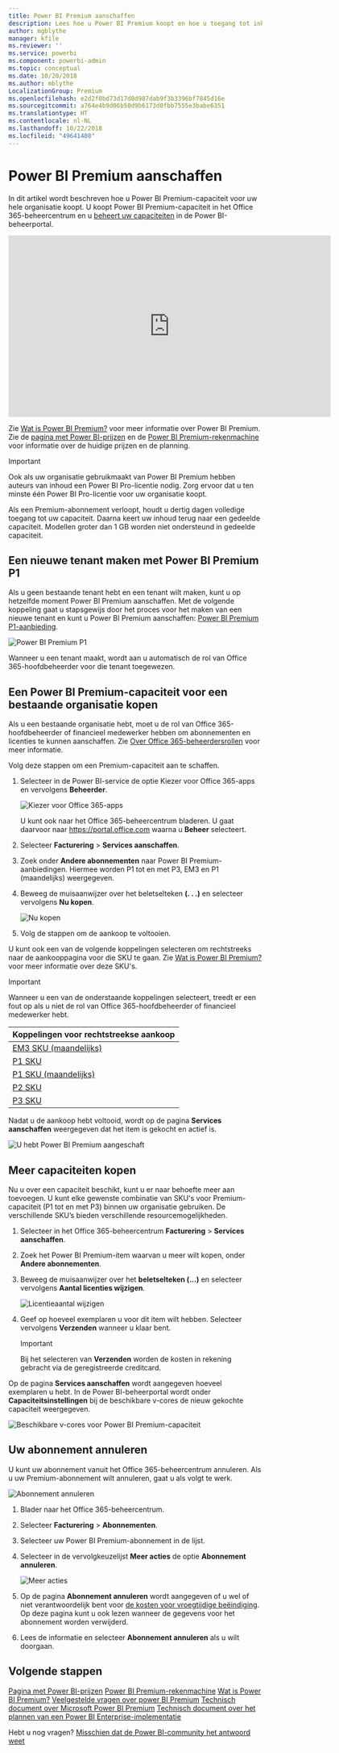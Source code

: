 ```yaml
---
title: Power BI Premium aanschaffen
description: Lees hoe u Power BI Premium koopt en hoe u toegang tot inhoud voor uw hele organisatie inschakelt.
author: mgblythe
manager: kfile
ms.reviewer: ''
ms.service: powerbi
ms.component: powerbi-admin
ms.topic: conceptual
ms.date: 10/20/2018
ms.author: mblythe
LocalizationGroup: Premium
ms.openlocfilehash: e2d2f0bd73d17d8d987dab9f3b3396bf7845d16e
ms.sourcegitcommit: a764e4b9d06b50d9b6173d0fbb7555e3babe6351
ms.translationtype: HT
ms.contentlocale: nl-NL
ms.lasthandoff: 10/22/2018
ms.locfileid: "49641408"
---
```

# <a name="how-to-purchase-power-bi-premium"></a>Power BI Premium aanschaffen

In dit artikel wordt beschreven hoe u Power BI Premium-capaciteit voor uw hele organisatie koopt. U koopt Power BI Premium-capaciteit in het Office 365-beheercentrum en u [beheert uw capaciteiten](service-admin-premium-manage.md) in de Power BI-beheerportal.

<iframe width="640" height="360" src="https://www.youtube.com/embed/NkvYs5Qp4iA?rel=0&amp;showinfo=0" frameborder="0" allowfullscreen></iframe>

Zie [Wat is Power BI Premium?](service-premium.md) voor meer informatie over Power BI Premium. Zie de [pagina met Power BI-prijzen](https://powerbi.microsoft.com/pricing/) en de [Power BI Premium-rekenmachine](https://powerbi.microsoft.com/calculator/) voor informatie over de huidige prijzen en de planning.

> [!IMPORTANT]
> Ook als uw organisatie gebruikmaakt van Power BI Premium hebben auteurs van inhoud een Power BI Pro-licentie nodig. Zorg ervoor dat u ten minste één Power BI Pro-licentie voor uw organisatie koopt.
>
>Als een Premium-abonnement verloopt, houdt u dertig dagen volledige toegang tot uw capaciteit. Daarna keert uw inhoud terug naar een gedeelde capaciteit. Modellen groter dan 1 GB worden niet ondersteund in gedeelde capaciteit.

## <a name="create-a-new-tenant-with-power-bi-premium-p1"></a>Een nieuwe tenant maken met Power BI Premium P1

Als u geen bestaande tenant hebt en een tenant wilt maken, kunt u op hetzelfde moment Power BI Premium aanschaffen. Met de volgende koppeling gaat u stapsgewijs door het proces voor het maken van een nieuwe tenant en kunt u Power BI Premium aanschaffen: [Power BI Premium P1-aanbieding](https://signup.microsoft.com/Signup?OfferId=b3ec5615-cc11-48de-967d-8d79f7cb0af1).

![Power BI Premium P1](media/service-admin-premium-purchase/premium-purchase-with-tenant.png)

Wanneer u een tenant maakt, wordt aan u automatisch de rol van Office 365-hoofdbeheerder voor die tenant toegewezen.

## <a name="purchase-a-power-bi-premium-capacity-for-an-existing-organization"></a>Een Power BI Premium-capaciteit voor een bestaande organisatie kopen

Als u een bestaande organisatie hebt, moet u de rol van Office 365-hoofdbeheerder of financieel medewerker hebben om abonnementen en licenties te kunnen aanschaffen. Zie [Over Office 365-beheerdersrollen](https://support.office.com/article/About-Office-365-admin-roles-da585eea-f576-4f55-a1e0-87090b6aaa9d) voor meer informatie.

Volg deze stappen om een Premium-capaciteit aan te schaffen.

1. Selecteer in de Power BI-service de optie Kiezer voor Office 365-apps en vervolgens **Beheerder**.

    ![Kiezer voor Office 365-apps](media/service-admin-premium-purchase/o365-app-picker.png)

    U kunt ook naar het Office 365-beheercentrum bladeren. U gaat daarvoor naar https://portal.office.com waarna u **Beheer** selecteert.

1. Selecteer **Facturering** > **Services aanschaffen**.

1. Zoek onder **Andere abonnementen** naar Power BI Premium-aanbiedingen. Hiermee worden P1 tot en met P3, EM3 en P1 (maandelijks) weergegeven.

1. Beweeg de muisaanwijzer over het beletselteken **(. . .)** en selecteer vervolgens **Nu kopen**.

    ![Nu kopen](media/service-admin-premium-purchase/premium-purchase.png)

1. Volg de stappen om de aankoop te voltooien.

U kunt ook een van de volgende koppelingen selecteren om rechtstreeks naar de aankooppagina voor die SKU te gaan. Zie [Wat is Power BI Premium?](service-premium.md#premiumskus) voor meer informatie over deze SKU's.

> [!IMPORTANT]
> Wanneer u een van de onderstaande koppelingen selecteert, treedt er een fout op als u niet de rol van Office 365-hoofdbeheerder of financieel medewerker hebt.

| Koppelingen voor rechtstreekse aankoop |
| --- |
| [EM3 SKU (maandelijks)](https://portal.office.com/commerce/completeorder.aspx?OfferId=4004702D-749C-4F74-BF47-3048F1833780&adminportal=1) |
| [P1 SKU](https://portal.office.com/commerce/completeorder.aspx?OfferId=b3ec5615-cc11-48de-967d-8d79f7cb0af1&adminportal=1) |
| [P1 SKU (maandelijks)](https://portal.office.com/commerce/completeorder.aspx?OfferId=E4C8EDD3-74A1-4D42-A738-C647972FBE81&adminportal=1) |
| [P2 SKU](https://portal.office.com/commerce/completeorder.aspx?OfferId=062F2AA7-B4BC-4B0E-980F-2072102D8605&adminportal=1) |
| [P3 SKU](https://portal.office.com/commerce/completeorder.aspx?OfferId=40c7d673-375c-42a1-84ca-f993a524fed0&adminportal=1) |

Nadat u de aankoop hebt voltooid, wordt op de pagina **Services aanschaffen** weergegeven dat het item is gekocht en actief is.

![U hebt Power BI Premium aangeschaft](media/service-admin-premium-purchase/premium-purchased.png)

## <a name="purchase-additional-capacities"></a>Meer capaciteiten kopen

Nu u over een capaciteit beschikt, kunt u er naar behoefte meer aan toevoegen. U kunt elke gewenste combinatie van SKU's voor Premium-capaciteit (P1 tot en met P3) binnen uw organisatie gebruiken. De verschillende SKU’s bieden verschillende resourcemogelijkheden.

1. Selecteer in het Office 365-beheercentrum **Facturering** > **Services aanschaffen**.

1. Zoek het Power BI Premium-item waarvan u meer wilt kopen, onder **Andere abonnementen**.

1. Beweeg de muisaanwijzer over het **beletselteken (...)** en selecteer vervolgens **Aantal licenties wijzigen**.

    ![Licentieaantal wijzigen](media/service-admin-premium-purchase/premium-purchase-more.png)

1. Geef op hoeveel exemplaren u voor dit item wilt hebben. Selecteer vervolgens **Verzenden** wanneer u klaar bent.

   > [!IMPORTANT]
   > Bij het selecteren van **Verzenden** worden de kosten in rekening gebracht via de geregistreerde creditcard.

Op de pagina **Services aanschaffen** wordt aangegeven hoeveel exemplaren u hebt. In de Power BI-beheerportal wordt onder **Capaciteitsinstellingen** bij de beschikbare v-cores de nieuw gekochte capaciteit weergegeven.

![Beschikbare v-cores voor Power BI Premium-capaciteit](media/service-admin-premium-purchase/premium-capacities.png)

## <a name="cancel-your-subscription"></a>Uw abonnement annuleren

U kunt uw abonnement vanuit het Office 365-beheercentrum annuleren. Als u uw Premium-abonnement wilt annuleren, gaat u als volgt te werk.

![Abonnement annuleren](media/service-admin-premium-purchase/premium-cancel-subscription.png)

1. Blader naar het Office 365-beheercentrum.

1. Selecteer **Facturering** > **Abonnementen**.

1. Selecteer uw Power BI Premium-abonnement in de lijst.

1. Selecteer in de vervolgkeuzelijst **Meer acties** de optie **Abonnement annuleren**.

    ![Meer acties](media/service-admin-premium-purchase/o365-more-actions.png)

1. Op de pagina **Abonnement annuleren** wordt aangegeven of u wel of niet verantwoordelijk bent voor [de kosten voor vroegtijdige beëindiging](https://support.office.com/article/early-termination-fees-6487d4de-401a-466f-8bc3-c0beb5cc40d3). Op deze pagina kunt u ook lezen wanneer de gegevens voor het abonnement worden verwijderd.

1. Lees de informatie en selecteer **Abonnement annuleren** als u wilt doorgaan.

## <a name="next-steps"></a>Volgende stappen

[Pagina met Power BI-prijzen](https://powerbi.microsoft.com/pricing/)
[Power BI Premium-rekenmachine](https://powerbi.microsoft.com/calculator/)
[Wat is Power BI Premium?](service-premium.md)
[Veelgestelde vragen over power BI Premium](service-premium-faq.md)
[Technisch document over Microsoft Power BI Premium](https://aka.ms/pbipremiumwhitepaper)
[Technisch document over het plannen van een Power BI Enterprise-implementatie](https://aka.ms/pbienterprisedeploy)

Hebt u nog vragen? [Misschien dat de Power BI-community het antwoord weet](http://community.powerbi.com/)